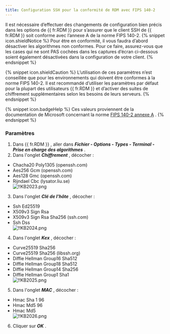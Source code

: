 ```yaml
---
title: Configuration SSH pour la conformité de RDM avec FIPS 140-2
---
```

Il est nécessaire d’effectuer des changements de configuration bien précis dans les options de {{ fr.RDM }} pour s’assurer que le client SSH de {{ fr.RDM }} soit conforme avec l’annexe A de la norme FIPS 140-2. 
{% snippet icon.shieldNotice %} 
Pour être en conformité, il vous faudra d’abord désactiver les algorithmes non conformes. Pour ce faire, assurez-vous que les cases qui ne sont PAS cochées dans les captures d’écran ci-dessous soient également désactivées dans la configuration de votre client. 
{% endsnippet %}
 
{% snippet icon.shieldCaution %} 
L’utilisation de ces paramètres n’est conseillée que pour les environnements qui doivent être conformes à la norme FIPS 140-2. Il est recommandé d’utiliser les paramètres par défaut pour la plupart des utilisateurs {{ fr.RDM }} et d’activer des suites de chiffrement supplémentaires selon les besoins de leurs serveurs. 
{% endsnippet %}
 
{% snippet icon.badgeHelp %} 
Ces valeurs proviennent de la documentation de Microsoft concernant la norme [FIPS 140-2 annexe A](https://docs.microsoft.com/fr-ca/cpp/linux/set-up-fips-compliant-secure-remote-linux-development?view=msvc-160) . 
{% endsnippet %}
 
### Paramètres 
1. Dans {{ fr.RDM }} , aller dans ***Fichier - Options - Types - Terminal - Prise en charge des algorithmes*** . 
1. Dans l'onglet ***Chiffrement*** , décocher : 
* Chacha20 Poly1305 (openssh<area><area>.com) 
* Aes256 Gcm (openssh<area>.com) 
* Aes128 Gmc (openssh<area>.com) 
* Rijndael Cbc (lysator<area>.liu.se)  
![!!KB2023.png](https://webdevolutions.azureedge.net/docs/fr/kb/KB2023.png) 
3. Dans l'onglet ***Clé de l'hôte*** , décocher : 
* Ssh Ed25519 
* X509v3 Sign Rsa 
* X509v3 Sign Rsa Sha256 (ssh<area>.com) 
* Ssh Dss  
![!!KB2024.png](https://webdevolutions.azureedge.net/docs/fr/kb/KB2024.png) 
4. Dans l'onglet ***Kex*** , décocher : 
* Curve25519 Sha256 
* Curve25519 Sha256 (libssh<area>.org) 
* Diffie Hellman Group16 Sha512 
* Diffie Hellman Group18 Sha512 
* Diffie Hellman Group14 Sha256 
* Diffie Hellman Group1 Sha1  
![!!KB2025.png](https://webdevolutions.azureedge.net/docs/fr/kb/KB2025.png) 
5. Dans l'onglet ***MAC*** , décocher : 
* Hmac Sha 1 96 
* Hmac Md5 96 
* Hmac Md5  
![!!KB2026.png](https://webdevolutions.azureedge.net/docs/fr/kb/KB2026.png) 
6. Cliquer sur ***OK*** . 

